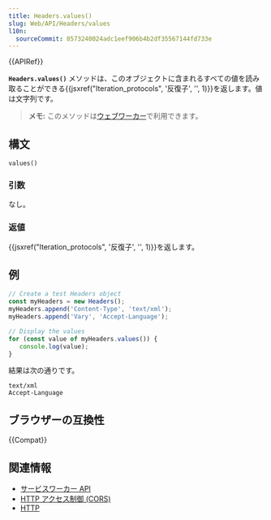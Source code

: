 ```yaml
---
title: Headers.values()
slug: Web/API/Headers/values
l10n:
  sourceCommit: 8573240024adc1eef906b4b2df35567144fd733e
---
```


{{APIRef}}

**`Headers.values()`** メソッドは、このオブジェクトに含まれるすべての値を読み取ることができる{{jsxref("Iteration_protocols", '反復子', '', 1)}}を返します。値は文字列です。

> **メモ:** このメソッドは[ウェブワーカー](/ja/docs/Web/API/Web_Workers_API)で利用できます。

## 構文

```js-nolint
values()
```

### 引数

なし。

### 返値

{{jsxref("Iteration_protocols", '反復子', '', 1)}}を返します。

## 例

```js
// Create a test Headers object
const myHeaders = new Headers();
myHeaders.append('Content-Type', 'text/xml');
myHeaders.append('Vary', 'Accept-Language');

// Display the values
for (const value of myHeaders.values()) {
   console.log(value);
}
```

結果は次の通りです。

```
text/xml
Accept-Language
```

## ブラウザーの互換性

{{Compat}}

## 関連情報

- [サービスワーカー API](/ja/docs/Web/API/Service_Worker_API)
- [HTTP アクセス制御 (CORS)](/ja/docs/Web/HTTP/CORS)
- [HTTP](/ja/docs/Web/HTTP)
